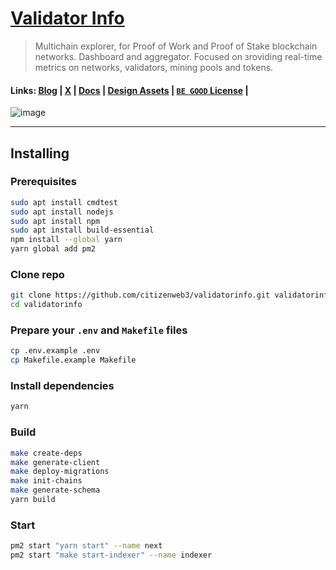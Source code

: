 # [Validator Info](https://validatorinfo.com/)
> Multichain explorer, for Proof of Work and Proof of Stake blockchain networks. Dashboard and aggregator. Focused on зroviding real-time metrics on networks, validators, mining pools and tokens.

#### Links: [Blog](https://validatorinfo.com/blog/) | [X](https://x.com/therealvalinfo) | [Docs](https://github.com/citizenweb3/validatorinfo/blob/main/docs/vinfo%20draft%20paper.md) | [Design Assets](https://github.com/citizenweb3/validatorinfo/tree/main/public) | [`BE GOOD` License](https://github.com/citizenweb3/validatorinfo/blob/main/LICENSE-BG) |

![image](https://github.com/citizenweb3/validatorinfo/assets/7550961/6a7d6673-32be-4a31-895c-2793fde91ce4)

-----------------------------------------

## Installing

### Prerequisites

```bash
sudo apt install cmdtest
sudo apt install nodejs
sudo apt install npm
sudo apt install build-essential
npm install --global yarn
yarn global add pm2
```

### Clone repo

```bash
git clone https://github.com/citizenweb3/validatorinfo.git validatorinfo
cd validatorinfo
```

### Prepare your `.env` and `Makefile` files

```bash
cp .env.example .env
cp Makefile.example Makefile
```

### Install dependencies

```bash
yarn
```

### Build

```bash
make create-deps
make generate-client
make deploy-migrations
make init-chains
make generate-schema
yarn build
```

### Start

```bash
pm2 start "yarn start" --name next
pm2 start "make start-indexer" --name indexer
```
